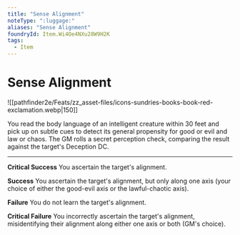 ```yaml
---
title: "Sense Alignment"
noteType: ":luggage:"
aliases: "Sense Alignment"
foundryId: Item.Wi4Oe4NXu28W9H2K
tags:
  - Item
---
```


# Sense Alignment
![[pathfinder2e/Feats/zz_asset-files/icons-sundries-books-book-red-exclamation.webp|150]]

You read the body language of an intelligent creature within 30 feet and pick up on subtle cues to detect its general propensity for good or evil and law or chaos. The GM rolls a secret perception check, comparing the result against the target's Deception DC.

* * *

**Critical Success** You ascertain the target's alignment.

**Success** You ascertain the target's alignment, but only along one axis (your choice of either the good-evil axis or the lawful-chaotic axis).

**Failure** You do not learn the target's alignment.

**Critical Failure** You incorrectly ascertain the target's alignment, misidentifying their alignment along either one axis or both (GM's choice).
